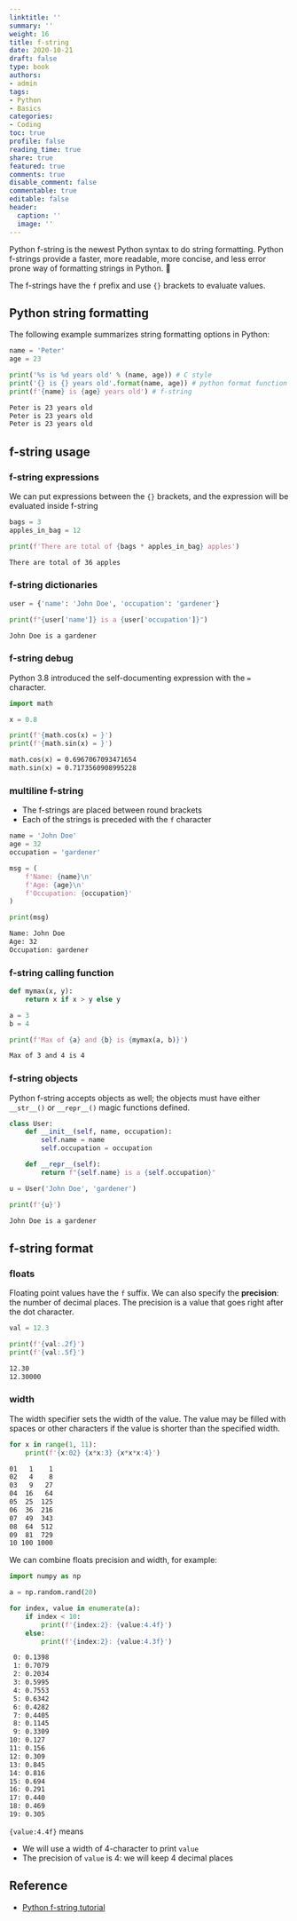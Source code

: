```yaml
---
linktitle: ''
summary: ''
weight: 16
title: f-string
date: 2020-10-21
draft: false
type: book
authors:
- admin
tags:
- Python
- Basics
categories:
- Coding
toc: true
profile: false
reading_time: true
share: true
featured: true
comments: true
disable_comment: false
commentable: true
editable: false
header:
  caption: ''
  image: ''
---
```


Python f-string is the newest Python syntax to do string formatting. Python f-strings provide a faster, more readable, more concise, and less error prone way of formatting strings in Python. :clap:

The f-strings have the `f` prefix and use `{}` brackets to evaluate values.

## Python string formatting

The following example summarizes string formatting options in Python:

```python
name = 'Peter'
age = 23

print('%s is %d years old' % (name, age)) # C style
print('{} is {} years old'.format(name, age)) # python format function
print(f'{name} is {age} years old') # f-string
```

```txt
Peter is 23 years old
Peter is 23 years old
Peter is 23 years old
```

## f-string usage

### f-string expressions

We can put expressions between the `{}` brackets, and the expression will be evaluated inside f-string

```python
bags = 3
apples_in_bag = 12

print(f'There are total of {bags * apples_in_bag} apples')
```

```txt
There are total of 36 apples
```

### f-string dictionaries

```python
user = {'name': 'John Doe', 'occupation': 'gardener'}

print(f"{user['name']} is a {user['occupation']}")
```

```txt
John Doe is a gardener
```

### f-string debug

Python 3.8 introduced the self-documenting expression with the `=` character.

```python
import math

x = 0.8

print(f'{math.cos(x) = }')
print(f'{math.sin(x) = }')
```

```txt
math.cos(x) = 0.6967067093471654
math.sin(x) = 0.7173560908995228
```

### multiline f-string

- The f-strings are placed between round brackets
- Each of the strings is preceded with the `f` character

```python
name = 'John Doe'
age = 32
occupation = 'gardener'

msg = (
    f'Name: {name}\n'
    f'Age: {age}\n'
    f'Occupation: {occupation}'
)

print(msg)
```

```txt
Name: John Doe
Age: 32
Occupation: gardener
```

### f-string calling function

```python
def mymax(x, y):
    return x if x > y else y

a = 3
b = 4

print(f'Max of {a} and {b} is {mymax(a, b)}')
```

```txt
Max of 3 and 4 is 4
```

### f-string objects

Python f-string accepts objects as well; the objects must have either `__str__()` or `__repr__()` magic functions defined.

```python
class User:
    def __init__(self, name, occupation):
        self.name = name
        self.occupation = occupation

    def __repr__(self):
        return f"{self.name} is a {self.occupation}"

u = User('John Doe', 'gardener')

print(f'{u}')
```

```txt
John Doe is a gardener
```

## f-string format

### floats

Floating point values have the `f` suffix. We can also specify the **precision**: the number of decimal places. The precision is a value that goes right after the dot character.

```python
val = 12.3

print(f'{val:.2f}')
print(f'{val:.5f}')
```

```txt
12.30
12.30000
```

### width

The width specifier sets the width of the value. The value may be filled with spaces or other characters if the value is shorter than the specified width.

```python
for x in range(1, 11):
    print(f'{x:02} {x*x:3} {x*x*x:4}')
```

```txt
01   1    1
02   4    8
03   9   27
04  16   64
05  25  125
06  36  216
07  49  343
08  64  512
09  81  729
10 100 1000
```

We can combine floats precision and width, for example:

```python
import numpy as np

a = np.random.rand(20)

for index, value in enumerate(a):
    if index < 10:
        print(f'{index:2}: {value:4.4f}')
    else:
        print(f'{index:2}: {value:4.3f}')
```

```txt
 0: 0.1398
 1: 0.7079
 2: 0.2034
 3: 0.5995
 4: 0.7553
 5: 0.6342
 6: 0.4282
 7: 0.4405
 8: 0.1145
 9: 0.3309
10: 0.127
11: 0.156
12: 0.309
13: 0.845
14: 0.816
15: 0.694
16: 0.291
17: 0.440
18: 0.469
19: 0.305
```

`{value:4.4f}` means

- We will use a width of 4-character to print `value`
- The precision of `value` is 4: we will keep 4 decimal places

## Reference

- [Python f-string tutorial](http://zetcode.com/python/fstring/)